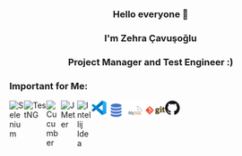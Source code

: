 
<h3 align="center">Hello everyone 👋 </h1>
<h3 align="center">I'm Zehra Çavuşoğlu</h1>
<h3 align="center">Project Manager and Test Engineer :) </h3>

<h3 align="left">Important for Me:</h3>
<img align="left" alt="Selenium" width="26px" src="https://upload.wikimedia.org/wikipedia/commons/thumb/d/d5/Selenium_Logo.png/1200px-Selenium_Logo.png" />

<img align="left" alt="TestNG" width="40px" src="https://i.pinimg.com/736x/7f/60/db/7f60db65eac12c8d02e45280dd53381a.jpg" />
<img align="left" alt="Cucumber" width="26px" src="https://avatars.githubusercontent.com/u/320565?s=280&v=4" />
<img align="left" alt="JMeter" width="29px" src="https://jmeter.apache.org/images/jmeter_square.svg" />
<img align="left" alt="Intellij Idea" width="26px" src="https://upload.wikimedia.org/wikipedia/commons/thumb/9/9c/IntelliJ_IDEA_Icon.svg/2048px-IntelliJ_IDEA_Icon.svg.png" />
<img align="left" alt="Visual Studio Code" width="26px" src="https://raw.githubusercontent.com/github/explore/80688e429a7d4ef2fca1e82350fe8e3517d3494d/topics/visual-studio-code/visual-studio-code.png" />
<img align="left" alt="SQL" width="35px" src="https://raw.githubusercontent.com/github/explore/80688e429a7d4ef2fca1e82350fe8e3517d3494d/topics/sql/sql.png" />
<img align="left" alt="MySQL" width="35px" src="https://raw.githubusercontent.com/github/explore/80688e429a7d4ef2fca1e82350fe8e3517d3494d/topics/mysql/mysql.png" />
<img align="left" alt="Git" width="35px" src="https://raw.githubusercontent.com/github/explore/80688e429a7d4ef2fca1e82350fe8e3517d3494d/topics/git/git.png" />
<img align="left" alt="GitHub" width="26px" src="https://raw.githubusercontent.com/github/explore/78df643247d429f6cc873026c0622819ad797942/topics/github/github.png" />

  
 
<!--
**zehracvs/zehracvs** is a ✨ _special_ ✨ repository because its `README.md` (this file) appears on your GitHub profile.

Here are some ideas to get you started:

- 🔭 I’m currently working on ...
- 🌱 I’m currently learning ...
- 👯 I’m looking to collaborate on ...
- 🤔 I’m looking for help with ...
- 💬 Ask me about ...
- 📫 How to reach me: ...
- 😄 Pronouns: ...
- ⚡ Fun fact: ...
-->
